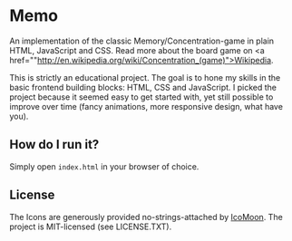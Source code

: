 # Memo

An implementation of the classic Memory/Concentration-game in plain HTML, JavaScript and CSS. Read more about the board game on <a href=""http://en.wikipedia.org/wiki/Concentration_(game)">Wikipedia</a>.

This is strictly an educational project. The goal is to hone my skills in the basic frontend building blocks: HTML, CSS and JavaScript. I picked the project because it seemed easy to get started with, yet still possible to improve over time (fancy animations, more responsive design, what have you). 

## How do I run it?

Simply open <code>index.html</code> in your browser of choice.

## License
The Icons are generously provided no-strings-attached by [IcoMoon](http://icomoon.io/). The project is MIT-licensed (see LICENSE.TXT).

